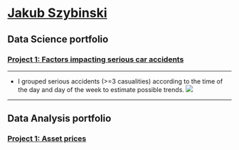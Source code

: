 # [Jakub Szybinski](https://www.linkedin.com/in/jakubszybinski/)
## Data Science portfolio
### [Project 1: Factors impacting serious car accidents](https://ngszyba.github.io/ML-and-car-accidents/)
***
* I grouped serious accidents (>=3 casualities) according to the time of the day and day of the week to estimate possible trends.
![](/Figures/heatmap.png)


   
***
## Data Analysis portfolio
### [Project 1: Asset prices](https://ngszyba.github.io/Asset-Prices/)


